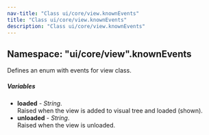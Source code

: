 ```yaml
---
nav-title: "Class ui/core/view.knownEvents"
title: "Class ui/core/view.knownEvents"
description: "Class ui/core/view.knownEvents"
---
```

## Namespace: "ui/core/view".knownEvents
Defines an enum with events for view class.

##### Variables
 - **loaded** - _String_.    
  Raised when the view is added to visual tree and loaded (shown).
 - **unloaded** - _String_.    
  Raised when the view is unloaded.